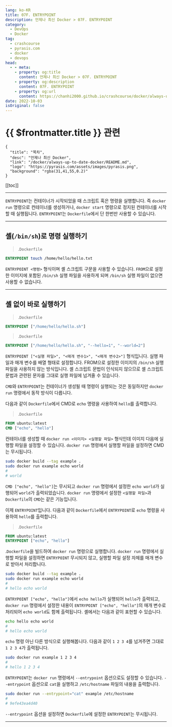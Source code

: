 ```yaml
---
lang: ko-KR
title: 07F. ENTRYPOINT
description: 언제나 최신 Docker > 07F. ENTRYPOINT
category: 
  - DevOps
  - Docker
tag: 
  - crashcourse
  - pyrasis.com
  - docker
  - devops
head:
  - - meta:
    - property: og:title
      content: 언제나 최신 Docker > 07F. ENTRYPOINT
    - property: og:description
      content: 07F. ENTRYPOINT
    - property: og:url
      content: https://chanhi2000.github.io/crashcourse/docker/always-up-to-date-docker/07F.html
date: 2022-10-03
isOriginal: false
---
```


# {{ $frontmatter.title }} 관련

```component VPCard
{
  "title": "목차",
  "desc": "언제나 최신 Docker",
  "link": "/docker/always-up-to-date-docker/README.md",
  "logo": "https://pyrasis.com/assets/images/pyrasis.png",
  "background": "rgba(31,41,55,0.2)"
}
```

[[toc]]

---

<SiteInfo
  name="7장 - 6. ENTRYPOINT"
  desc="언제나 최신 Docker"
  url="https://pyrasis.com/jHLsAlwaysUpToDateDocker/Unit07/06"
  logo="https://pyrasis.com/assets/images/pyrasis.png"
  preview="https://pyrasis.com/assets/images/profile1.png"/>

`ENTRYPOINT`는 컨테이너가 시작되었을 때 스크립트 혹은 명령을 실행합니다. 즉 `docker run` 명령으로 컨테이너를 생성하거나, `docker start` 명령으로 정지된 컨테이너를 시작할 때 실행됩니다. `ENTRYPOINT`는 <FontIcon icon="fa-brands fa-docker"/>`Dockerfile`에서 단 한번만 사용할 수 있습니다.

---

## 셸(<FontIcon icon="iconfont icon-shell "/>`/bin/sh`)로 명령 실행하기

> .<FontIcon icon="fa-brands fa-docker"/>`Dockerfile`

```dockerfile
ENTRYPOINT touch /home/hello/hello.txt
```

`ENTRYPOINT <명령>` 형식이며 셸 스크립트 구문을 사용할 수 있습니다. `FROM`으로 설정한 이미지에 포함된 <FontIcon icon="iconfont icon-shell "/>`/bin/sh` 실행 파일을 사용하게 되며 <FontIcon icon="iconfont icon-shell "/>`/bin/sh` 실행 파일이 없으면 사용할 수 없습니다.

---

## 셸 없이 바로 실행하기

> .<FontIcon icon="fa-brands fa-docker"/>`Dockerfile`

```dockerfile
ENTRYPOINT ["/home/hello/hello.sh"]
```

> .<FontIcon icon="fa-brands fa-docker"/>`Dockerfile`

```dockerfile
ENTRYPOINT ["/home/hello/hello.sh", "--hello=1", "--world=2"]
```

`ENTRYPOINT ["<실행 파일>", "<매개 변수1>", "<매개 변수2>"]` 형식입니다. 실행 파일과 매개 변수를 배열 형태로 설정합니다. FROM으로 설정한 이미지의 <FontIcon icon="iconfont icon-shell "/>`/bin/sh` 실행 파일을 사용하지 않는 방식입니다. 셸 스크립트 문법이 인식되지 않으므로 셸 스크립트 문법과 관련된 문자를 그대로 실행 파일에 넘겨줄 수 있습니다.

`CMD`와 `ENTRYPOINT`는 컨테이너가 생성될 때 명령이 실행되는 것은 동일하지만 `docker run` 명령에서 동작 방식이 다릅니다.

다음과 같이 <FontIcon icon="fa-brands fa-docker"/>`Dockerfile`에서 CMD로 `echo` 명령을 사용하여 `hello`를 출력합니다.

> .<FontIcon icon="fa-brands fa-docker"/>`Dockerfile`

```dockerfile
FROM ubuntu:latest
CMD ["echo", "hello"]
```

컨테이너를 생성할 때 `docker run <이미지> <실행할 파일>` 형식인데 이미지 다음에 실행할 파일을 설정할 수 있습니다. `docker run` 명령에서 실행할 파일을 설정하면 CMD는 무시됩니다.

```sh
sudo docker build --tag example .
sudo docker run example echo world
# 
# world
```

`CMD ["echo", "hello"]`는 무시되고 `docker run` 명령에서 설정한 `echo world`가 실행되어 `world`가 출력되었습니다. `docker run` 명령에서 설정한 `<실행할 파일>`과 <FontIcon icon="fa-brands fa-docker"/>`Dockerfile`의 `CMD`는 같은 기능입니다.

이제 `ENTRYPOINT`입니다. 다음과 같이 <FontIcon icon="fa-brands fa-docker"/>`Dockerfile`에서 `ENTRYPOINT`로 `echo` 명령을 사용하여 `hello`를 출력합니다.

> .<FontIcon icon="fa-brands fa-docker"/>`Dockerfile`

```dockerfile
FROM ubuntu:latest
ENTRYPOINT ["echo", "hello"]
```

.<FontIcon icon="fa-brands fa-docker"/>`Dockerfile`을 빌드하여 `docker run` 명령으로 실행합니다. `docker run` 명령에서 실행할 파일을 설정하면 `ENTRYPOINT` 무시되지 않고, 실행할 파일 설정 자체를 매개 변수로 받아서 처리합니다.

```sh
sudo docker build --tag example .
sudo docker run example echo world
# 
# hello echo world
```

`ENTRYPOINT ["echo", "hello"]`에서 `echo hello`가 실행되어 `hello`가 출력되고, `docker run` 명령에서 설정한 내용이 `ENTRYPOINT ["echo", "hello"]`의 매개 변수로 처리되어 `echo world`도 함께 출력됩니다. 셸에서는 다음과 같이 표현할 수 있습니다.

```sh
echo hello echo world
# 
# hello echo world
```

`echo` 명령 아닌 다른 방식으로 실행해봅니다. 다음과 같이 `1 2 3 4`를 넘겨주면 그대로 `1 2 3 4`가 출력됩니다.

```sh
sudo docker run example 1 2 3 4
# 
# hello 1 2 3 4
```

`ENTRYPOINT`는 `docker run` 명령에서 `--entrypoint` 옵션으로도 설정할 수 있습니다. `--entrypoint` 옵션으로 `cat`을 실행하고 <FontIcon icon="fas fa-folder-open"/>`/etc/`<FontIcon icon="fas fa-file-lines"/>`hostname` 파일의 내용을 출력합니다.

```sh
sudo docker run --entrypoint="cat" example /etc/hostname
# 
# 9efe43ea4d40
```

`--entrypoint` 옵션을 설정하면 <FontIcon icon="fa-brands fa-docker"/>`Dockerfile`에 설정한 `ENTRYPOINT`는 무시됩니다.

---

<TagLinks />